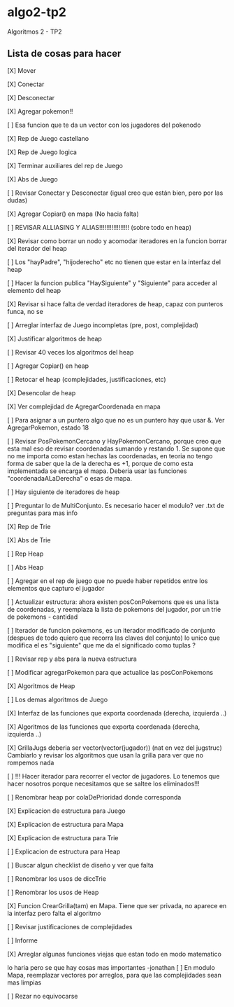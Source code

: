 # algo2-tp2
Algoritmos 2 - TP2

## Lista de cosas para hacer

[X] Mover

[X] Conectar

[X] Desconectar

[X] Agregar pokemon!!

[ ] Esa funcion que te da un vector con los jugadores del pokenodo

[X] Rep de Juego castellano

[X] Rep de Juego logica

[X] Terminar auxiliares del rep de Juego
 
[X] Abs de Juego

[ ] Revisar Conectar y Desconectar (igual creo que están bien, pero por las dudas)

[X] Agregar Copiar() en mapa  (No hacia falta)

[ ] REVISAR ALLIASING Y ALIAS!!!!!!!!!!!!!!!!! (sobre todo en heap)

[X] Revisar como borrar un nodo y acomodar iteradores en la funcion borrar del iterador del heap

[ ] Los "hayPadre", "hijoderecho" etc no tienen que estar en la interfaz del heap

[ ] Hacer la funcion publica "HaySiguiente" y "Siguiente" para acceder al elemento del heap

[X] Revisar si hace falta de verdad iteradores de heap, capaz con punteros funca, no se

[ ] Arreglar interfaz de Juego incompletas (pre, post, complejidad)

[X] Justificar algoritmos de heap

[ ] Revisar 40 veces los algoritmos del heap

[ ] Agregar Copiar() en heap

[ ] Retocar el heap (complejidades, justificaciones, etc)

[X] Desencolar de heap

[X] Ver complejidad de AgregarCoordenada en mapa

[ ] Para asignar a un puntero algo que no es un puntero hay que usar &. Ver AgregarPokemon, estado 18

[ ] Revisar PosPokemonCercano y HayPokemonCercano, porque creo que esta mal eso de revisar coordenadas sumando y restando 1.
Se supone que no me importa como estan hechas las coordenadas, en teoria no tengo forma de saber que la de la derecha es +1,
porque de como esta implementada se encarga el mapa. Deberia usar las funciones "coordenadaALaDerecha" o esas de mapa.

[ ] Hay siguiente de iteradores de heap

[ ] Preguntar lo de MultiConjunto. Es necesario hacer el modulo? ver .txt de preguntas para mas info

[X] Rep de Trie

[X] Abs de Trie

[ ] Rep Heap

[ ] Abs Heap

[ ] Agregar en el rep de juego que no puede haber repetidos entre los elementos que capturo el jugador

[ ] Actualizar estructura: ahora existen posConPokemons que es una lista de coordenadas, y reemplaza la lista de pokemons del jugador, por un trie de pokemons - cantidad

[ ] Iterador de funcion pokemons, es un iterador modificado de conjunto (despues de todo quiero que recorra las claves del conjunto) lo unico que modifica el es "siguiente" que me da el significado como tuplas ?

[ ] Revisar rep y abs para la nueva estructura

[ ] Modificar agregarPokemon para que actualice las posConPokemons

[X] Algoritmos de Heap

[ ] Los demas algoritmos de Juego

[X] Interfaz de las funciones que exporta coordenada (derecha, izquierda ..)

[X] Algoritmos de las funciones que exporta coordenada (derecha, izquierda ..)

[X] GrillaJugs deberia ser vector(vector(jugador)) (nat en vez del jugstruc) Cambiarlo y revisar los algoritmos que usan la grilla para ver que no rompemos nada

[ ] !!! Hacer iterador para recorrer el vector de jugadores. Lo tenemos que hacer nosotros porque necesitamos que se saltee los eliminados!!!

[ ] Renombrar heap por colaDePrioridad donde corresponda

[X] Explicacion de estructura para Juego

[X] Explicacion de estructura para Mapa

[X] Explicacion de estructura para Trie

[ ] Explicacion de estructura para Heap

[ ] Buscar algun checklist de diseño y ver que falta

[ ] Renombrar los usos de diccTrie

[ ] Renombrar los usos de Heap

[X] Funcion CrearGrilla(tam) en Mapa. Tiene que ser privada, no aparece en la interfaz pero falta el algoritmo

[ ] Revisar justificaciones de complejidades

[ ] Informe

[X] Arreglar algunas funciones viejas que estan todo en modo matematico

lo haria pero se que hay cosas mas importantes -jonathan
[ ] En modulo Mapa, reemplazar vectores por arreglos, para que las complejidades sean mas limpias

[ ] Rezar no equivocarse
